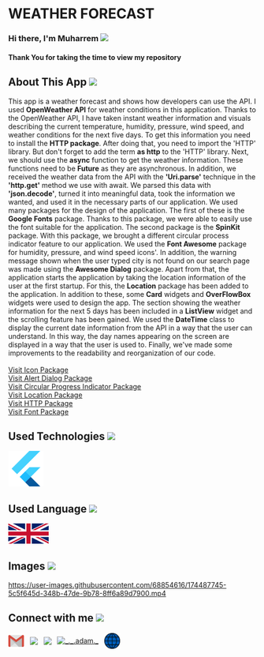 # WEATHER FORECAST
### Hi there, I'm Muharrem <img src = "https://raw.githubusercontent.com/MartinHeinz/MartinHeinz/master/wave.gif" width = "42"> 
#### Thank You for taking the time to view my repository 

## <h2> About This App <img src = "https://c.tenor.com/JsoERRQcZqYAAAAi/thumbs-up-joypixels.gif" width = "42"></h2>
This app is a weather forecast and shows how developers can use the API. I used <b>OpenWeather API</b> for weather conditions in this application. Thanks to the OpenWeather API, I have taken instant weather information and visuals describing the current temperature, humidity, pressure, wind speed, and weather conditions for the next five days. To get this information you need to install the <b>HTTP package</b>. After doing that, you need to import the 'HTTP' library. But don't forget to add the term <b>as http</b> to the 'HTTP' library. Next, we should use the <b>async</b> function to get the weather information. These functions need to be <b>Future</b> as they are asynchronous. In addition, we received the weather data from the API with the <b>'Uri.parse'</b> technique in the <b>'http.get'</b> method we use with await. We parsed this data with <b>'json.decode'</b>, turned it into meaningful data, took the information we wanted, and used it in the necessary parts of our application. We used many packages for the design of the application. The first of these is the <b>Google Fonts</b> package. Thanks to this package, we were able to easily use the font suitable for the application. The second package is the <b>SpinKit</b> package. With this package, we brought a different circular process indicator feature to our application. We used the <b>Font Awesome</b> package for humidity, pressure, and wind speed icons'. In addition, the warning message shown when the user typed city is not found on our search page was made using the <b>Awesome Dialog</b> package. Apart from that, the application starts the application by taking the location information of the user at the first startup. For this, the <b>Location</b> package has been added to the application. In addition to these, some <b>Card</b> widgets and <b>OverFlowBox</b> widgets were used to design the app. The section showing the weather information for the next 5 days has been included in a <b>ListView</b> widget and the scrolling feature has been gained. We used the <b>DateTime</b> class to display the current date information from the API in a way that the user can understand. In this way, the day names appearing on the screen are displayed in a way that the user is used to. Finally, we've made some improvements to the readability and reorganization of our code.<br><br>
<a href="https://pub.dev/packages/font_awesome_flutter" target="_blank">Visit Icon Package</a><br>
<a href="https://pub.dev/packages/awesome_dialog" target="_blank">Visit Alert Dialog Package</a><br>
<a href="https://pub.dev/packages/flutter_spinkit" target="_blank">Visit Circular Progress Indicator Package</a><br>
<a href="https://pub.dev/packages/location" target="_blank">Visit Location Package</a><br>
<a href="https://pub.dev/packages/http" target="_blank">Visit HTTP Package</a><br>
<a href="https://pub.dev/packages/google_fonts" target="_blank">Visit Font Package</a><br>

<h2> Used Technologies <img src = "https://media2.giphy.com/media/QssGEmpkyEOhBCb7e1/giphy.gif?cid=ecf05e47a0n3gi1bfqntqmob8g9aid1oyj2wr3ds3mg700bl&rid=giphy.gif" width = "42"> </h2>
<div class="row">
      <div class="column">
<img width ='72px' src 
     ='https://raw.githubusercontent.com/MuharremKoroglu/MuharremKoroglu/main/flutterio-icon.svg'>
  </div>
</div>

<h2> Used Language <img src = "https://media.giphy.com/media/Zd6jPg8hcp4Q3vrvjo/giphy.gif" width = "42"> </h2>
<div class="row">
      <div class="column">
<img width ='82px' src 
     ='https://raw.githubusercontent.com/MuharremKoroglu/Bitcoin/main/Flag_of_the_United_Kingdom.svg'>
  </div>
</div>

<h2> Images <img src = "https://media2.giphy.com/media/psneItdLMpWy36ejfA/source.gif" width = "62"> </h2>
  <div class="row">




https://user-images.githubusercontent.com/68854616/174487745-5c5f645d-348b-47de-9b78-8ff6a89d7900.mp4




  </div>
<h2> Connect with me <img src='https://raw.githubusercontent.com/ShahriarShafin/ShahriarShafin/main/Assets/handshake.gif' width="100"> </h2>
<a href = 'mailto:muharremkoroglu245@gmail.com'> <img align="center" width = '32px' align= 'center' src="https://raw.githubusercontent.com/MuharremKoroglu/MuharremKoroglu/main/gmail-logo-2561.svg"/></a> &nbsp;
<a href = 'https://www.linkedin.com/in/muharremkoroglu/'> <img align="center" width = '32px' align= 'center' src="https://raw.githubusercontent.com/rahulbanerjee26/githubAboutMeGenerator/main/icons/linked-in-alt.svg"/></a> &nbsp;
<a href = 'https://muharremkoroglu.medium.com/'> <img align="center" width = '32px' align= 'center' src="https://raw.githubusercontent.com/rahulbanerjee26/githubAboutMeGenerator/main/icons/medium.svg"/></a> &nbsp;
<a href="https://www.instagram.com/m.koroglu99/" target="blank"><img align="center" src="https://raw.githubusercontent.com/rahuldkjain/github-profile-readme-generator/master/src/images/icons/Social/instagram.svg" alt="_._.adam._"  width="32px" align= 'center' /></a> &nbsp;
<a href = 'https://synta-x.com/'> <img align="center" width = '32px' align= 'center' src="https://raw.githubusercontent.com/MuharremKoroglu/MuharremKoroglu/main/internet-svgrepo-com%20(2).svg"/></a> &nbsp;





